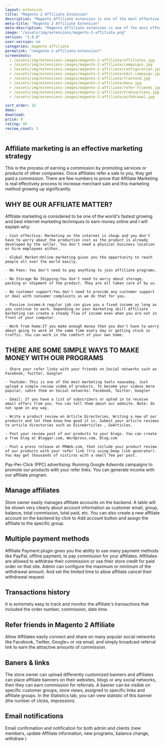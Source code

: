 ```yaml
---
layout: extension
title: "Magento 2 Affiliate Extension"
description: "Magento Affiliate extension is one of the most effective marketing solution for selling online. Creating affiliate program on your website, it helps you to boost traffic, leads, sales or higher SEO rankings."
meta-title: "Magento 2 Affiliate Extension"
meta-description: "Magento Affiliate extension is one of the most effective marketing solution for selling online. Creating affiliate program on your website, it helps you to boost traffic, leads, sales or higher SEO rankings."
image: "/assets/img/extensions/magento-2-affiliate.png"
version: "1.0.0"
user-version: no
categories: magento affiliate
permalink: "/magento-2-affiliate-extension/"
screenshots:
  - /assets/img/extensions-images/magento-2-affiliate/affiliates.jpg
  - /assets/img/extensions-images/magento-2-affiliate/campaigns.jpg
  - /assets/img/extensions-images/magento-2-affiliate/configuration.jpg
  - /assets/img/extensions-images/magento-2-affiliate/edit-campaign.jpg
  - /assets/img/extensions-images/magento-2-affiliate/frontend.jpg
  - /assets/img/extensions-images/magento-2-affiliate/menu.jpg
  - /assets/img/extensions-images/magento-2-affiliate/refer-friends.jpg
  - /assets/img/extensions-images/magento-2-affiliate/transactions.jpg
  - /assets/img/extensions-images/magento-2-affiliate/withdrawal.jpg

sort_order: 15
demo: 
download: 
price: 0
rating: 95
review_count: 3
---
```


## Affiliate marketing is an effective marketing strategy

This is the process of earning a commission by promoting services or products of other companies.
Once affiliates refer a sale to you, they get paid a commission.
There are few numbers to prove that Affiliate Marketing is real effectively process to increase merchant sale and this marketing method growing up significantly.

## WHY BE OUR AFFILIATE MATTER?

Affiliate marketing is considered to be one of the world's fastest growing and best internet marketing techniques to earn money online and I will explain why:

    - Cost effective: Marketing on the internet is cheap and you don't have to worry about the production cost as the product is already developed by the seller. You don't need a physical business location or hire employees either.
    
    - Global Market:Online marketing gives you the opportunity to reach people all over the world easily.
    
    - No Fees: You don't need to pay anything to join affiliate programs.
    
    - No Storage No Shipping:You don't need to worry about storage, packing or shipment of the product. They are all taken care of by us.
    
    - No customer support:You don't need to provide any customer support or deal with consumer complaints as we do that for you.
    
    - Passive income:A regular job can give you a fixed income as long as you continue to work. Depending on your marketing skill Affiliate marketing can create a steady flow of income even when you are not in front of your computer.
    
    - Work from home:If you make enough money then you don't have to worry about going to work at the same time every day or getting stuck in traffic. You can work in the comfort of your own home.
    


## THERE ARE SOME SIMPLE WAYS TO MAKE MONEY WITH OUR PROGRAMS

    - Share your refer links with your friends on Social networks such as Facebook, Twitter, Google+
    
    - Youtube: This is one of the most marketing tools nowsaday. Just upload a simple review video of products. To become your videos more popular, sahre them on Social networks: Facebook, Twitter, Google+
    
    - Email: If you have a list of subscribers or opted in to receive email offers from you. You can tell them about our website. Note: do not spam in any way.
    
    - Write a product review on Article Directories. Writing a new of our products and let them know how good it is. Submit your article reviews to article directories such as EzineArticles , GoArticles.
    
    - Post your review post of our products to your blogs. You can create a free blog at Blogger.com, Wordpress.com, Blog.com
    
    - Post a press release at PRWeb.com, that include your product review of our products with your refer link (try using Deep link generator). You may get thousands of vistiros with a small fee per post.
    

Pay-Per-Click (PPC) advertising: Running Google Adwords campaigns to promote our products with your refer links. You can generate income with our affiliate program.

## Manage affiliates

Store owner easily manages affiliate accounts on the backend. A table will be shown very clearly about account information as customer email, group, balance, total commission, total paid, etc.
You can also create a new affiliate account on the backend by click to Add account button and assign the affiliate to the specific group.

## Multiple payment methods
Affiliate Payment plugin gives you the ability to use many payment methods like PayPal, offline payment, to pay commission for your affiliates.
Affiliates are allowed to withdraw their commission or use their store credit for paid order on that site. Admin can configure the maximum or minimum of the withdrawal amount. And set the limited time to allow affiliate cancel their withdrawal request.

## Transactions history
It is extremely easy to track and monitor the affiliate's transactions that included the order number, commission, date time.

## Refer friends in Magento 2 Affiliate
Allow Affiliates easily connect and share on many popular social networks like Facebook, Twitter, Google+ or via email, and simply broadcast referral link to earn the attractive amounts of commission.

## Baners &amp; links
The store owner can upload differently customized banners and affiliates can place affiliate banners on their websites, blogs or any social networks, then they can earn commission for referrals. A banner can be visible on specific customer groups, store views, assigned to specific links and affiliate groups. In the Statistics ​tab, you can view statistic of this banner (the number of clicks, impression).

## Email notifications
Email confirmation and notification for both admin and clients (new members, update Affiliate information, new programs, balance change, withdraw )



